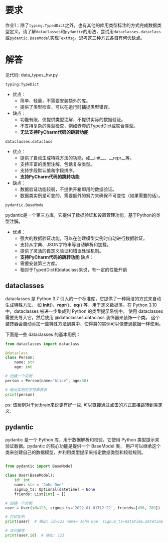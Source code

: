 # 要求

作业1：除了`typing.TypedDict`之外，也有其他的库用类型标注的方式完成数据类型定义。请了解`dataclasses`和`pydantic`的用法，尝试用`dataclasses.dataclass`或`pydantic.BaseModel`实现`TextMsg`。思考这三种方式各自有何优缺点。

# 解答
见代码: data_types_hw.py

`typing:TypeDict`
- 优点：
  - 简单、轻量，不需要安装额外的库。
  - 提供了类型检查，可以在运行时捕捉类型错误。
- 缺点：
  - 功能有限，仅提供类型注解，不提供实际的数据验证。
  - 不支持复杂的类型检查，例如嵌套的TypedDict或联合类型。
  - **无法支持PyCharm代码的跳转功能**

`dataclasses.dataclass`
- 优点：
  - 提供了自动生成特殊方法的功能，如__init__、__repr__等。
  - 支持丰富的类型注解，包括复杂类型。
  - 支持字段默认值和字段排序。
  - **支持PyCharm代码的跳转功能**
- 缺点：
  - 数据验证功能较弱，不提供开箱即用的数据验证。
  - 数据类实例是可变的，需要额外的努力来确保不可变性（如果需要的话）。
  
`pydantic.BaseMode`

pydantic是一个第三方库，它提供了数据验证和设置管理功能，基于Python的类型注解。

- 优点：
  - 强大的数据验证功能，可以在创建模型实例时自动进行数据验证。
  - 支持从字典、JSON字符串等自动解析和加载。
  - 提供了灵活的自定义验证和错误处理机制。
  - **支持PyCharm代码的跳转功能**
缺点：
  - 需要安装第三方库。
  - 相对于TypedDict和dataclass来说，有一定的性能开销


## dataclasses

dataclasses 是 Python 3.7 引入的一个标准库，它提供了一种简洁的方式来自动生成特殊方法，
如 __init__()、__repr__()、__eq__() 等，用于定义数据类。在 Python 3.10 中，dataclasses 被进一步集成到 Python 的类型提示系统中。
使用 dataclasses 需要先导入它，然后使用 @dataclasses.dataclass 装饰器来装饰一个类。
这个装饰器会自动添加一些特殊方法到类中，使得类的实例可以像普通数据一样使用。

下面是一些 dataclasses 的基本用例：
```python
from dataclasses import dataclass

@dataclass
class Person:
    name: str
    age: int

# 创建一个实例
person = Person(name="Alice", age=30)

# 输出实例的字符串表示
print(person)
```
ps:  该案例对于jetbrain来说更有好一些. 可以直接通过点击的方式直接跳转到类定义.

## pydantic
pydantic 是一个 Python 库，用于数据解析和校验，它使用 Python 类型提示来验证数据。pydantic 的核心功能是提供一个 BaseModel 类，
用户可以继承这个类来创建自己的数据模型，并利用类型提示来指定数据类型和校验规则。

```python

from pydantic import BaseModel

class User(BaseModel):
    id: int
    name: str = 'John Doe'
    signup_ts: Optional[datetime] = None
    friends: List[int] = []

# 创建一个实例
user = User(id=123, signup_ts='2022-01-01T12:22', friends=[456, 789])

# 打印实例
print(user)  # 输出: id=123 name='John Doe' signup_ts=datetime.datetime(2022, 1, 1, 12, 22) friends=[456, 789]

# 访问属性
print(user.id)  # 输出: 123

```
